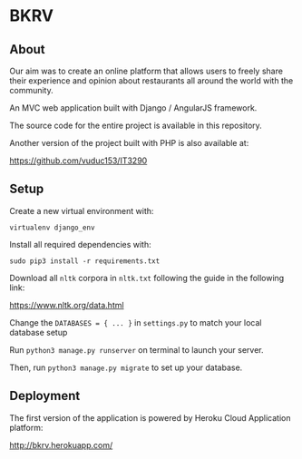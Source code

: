 # BKRV

## About
Our aim was to create an online platform that allows users to freely share their experience and opinion about restaurants all around the world with the community.

An MVC web application built with Django / AngularJS framework.

The source code for the entire project is available in this repository. 

Another version of the project built with PHP is also available at:

https://github.com/vuduc153/IT3290

## Setup
Create a new virtual environment with:
```
virtualenv django_env
```
Install all required dependencies with:
```
sudo pip3 install -r requirements.txt
```
Download all ```nltk``` corpora in ```nltk.txt``` following the guide in the following link:

https://www.nltk.org/data.html

Change the `DATABASES = { ... }` in ```settings.py``` to match your local database setup

Run ```python3 manage.py runserver``` on terminal to launch your server.

Then, run ```python3 manage.py migrate``` to set up your database.

## Deployment
The first version of the application is powered by Heroku Cloud Application platform:

http://bkrv.herokuapp.com/
